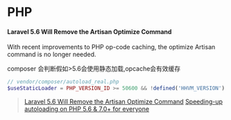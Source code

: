 # PHP

#### Laravel 5.6 Will Remove the Artisan Optimize Command
With recent improvements to PHP op-code caching, the optimize Artisan command is no longer needed.

composer 会判断假如>5.6会使用静态加载,opcache会有效缓存
```php
// vendor/composer/autoload_real.php
$useStaticLoader = PHP_VERSION_ID >= 50600 && !defined('HHVM_VERSION') && (!function_exists('zend_loader_file_encoded') || !zend_loader_file_encoded());
```
> [Laravel 5.6 Will Remove the Artisan Optimize Command](https://laravel-news.com/laravel-5-6-removes-artisan-optimize)
> [Speeding-up autoloading on PHP 5.6 & 7.0+ for everyone](https://blog.blackfire.io/speeding-up-autoloading-on-php-5-6-7-0-for-everyone.html)